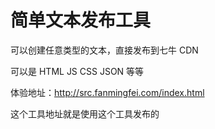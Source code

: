 # 简单文本发布工具

可以创建任意类型的文本，直接发布到七牛 CDN

可以是 HTML JS CSS JSON 等等

体验地址：http://src.fanmingfei.com/index.html

这个工具地址就是使用这个工具发布的